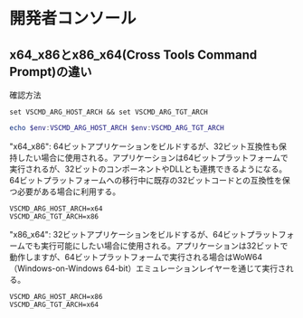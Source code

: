 # 開発者コンソール

## x64_x86とx86_x64(Cross Tools Command Prompt)の違い

確認方法

```console
set VSCMD_ARG_HOST_ARCH && set VSCMD_ARG_TGT_ARCH
```

```powershell
echo $env:VSCMD_ARG_HOST_ARCH $env:VSCMD_ARG_TGT_ARCH
```

"x64_x86": 64ビットアプリケーションをビルドするが、32ビット互換性も保持したい場合に使用される。アプリケーションは64ビットプラットフォームで実行されるが、32ビットのコンポーネントやDLLとも連携できるようになる。64ビットプラットフォームへの移行中に既存の32ビットコードとの互換性を保つ必要がある場合に利用する。

```console
VSCMD_ARG_HOST_ARCH=x64
VSCMD_ARG_TGT_ARCH=x86
```

"x86_x64": 32ビットアプリケーションをビルドするが、64ビットプラットフォームでも実行可能にしたい場合に使用される。アプリケーションは32ビットで動作しますが、64ビットプラットフォームで実行される場合はWoW64（Windows-on-Windows 64-bit）エミュレーションレイヤーを通じて実行される。

```console
VSCMD_ARG_HOST_ARCH=x86
VSCMD_ARG_TGT_ARCH=x64
```
